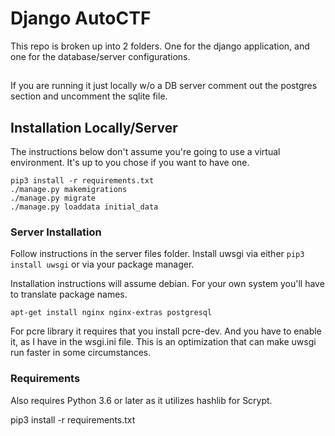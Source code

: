 # Django AutoCTF
This repo is broken up into 2 folders. One for the django application, and one for the database/server configurations.

## 
If you are running it just locally w/o a DB server comment out the postgres section and uncomment the sqlite file.

## Installation Locally/Server
The instructions below don't assume you're going to use a virtual environment. It's up to you chose if you want to have one.

```
pip3 install -r requirements.txt
./manage.py makemigrations
./manage.py migrate
./manage.py loaddata initial_data
```

### Server Installation
Follow instructions in the server files folder. Install uwsgi via either ```pip3 install uwsgi``` or via your package manager. 

Installation instructions will assume debian. For your own system you'll have to translate package names.

```
apt-get install nginx nginx-extras postgresql
```
For pcre library it requires that you install pcre-dev. And you have to enable it, as I have in the wsgi.ini file. This is an optimization that can make uwsgi run faster in some circumstances.
### Requirements
Also requires Python 3.6 or later as it utilizes hashlib for Scrypt.

pip3 install -r requirements.txt
